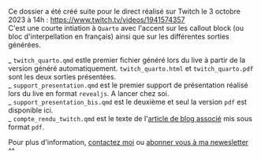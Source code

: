 Ce dossier a été créé suite pour le direct réalisé sur Twitch le 3 octobre 2023 à 14h : https://www.twitch.tv/videos/1941574357  
C'est une courte intiation à `Quarto` avec l'accent sur les callout block (ou bloc d'interpellation en français) ainsi que sur les différentes sorties générées.  
  
_ `twitch_quarto.qmd` estle premier fichier généré lors du live à partir de la version généré automatiquement. `twitch_quarto.html` et `twitch_quarto.pdf` sont les deux sorties présentées.  
_ `support_presentation.qmd` est le premier support de présentation réalisé lors du live en format `revealjs`. A lancer chez soi.  
_ `support_presentation_bis.qmd` est le deuxième et seul la version `pdf` est disponible ici.  
_ `compte_rendu_twitch.qmd` est le texte de l'[article de blog associé](https://mvaugoyeau.netlify.app/posts/quarto_initiation/) mis sous format `pdf`.  

Pour plus d'information, [contactez moi](mailto:marie.vaugoyeau@gmail.com) ou [abonner vous à ma newesletter](https://d1154691.sibforms.com/serve/MUIEAPndH0F66_TPflUUviv2fpniq83Hv6-_YISQRmnjaciWx7TaJF4D1KmmXljaDxhKAg3ITx84w6HAf3Vd3skQC_UvYN2amOIqT9n3x-MmIwEZowoWwp3Ga5QzA2mHRr9e-l77Drmw0GPb5Q0IfzqqD6cebiy0MdN_ReSIDLRMQ2qYZSDtQiJUf9YTtXI4-JJ_VPRs_k31kSh8) ^^  